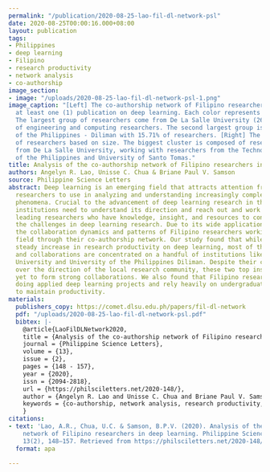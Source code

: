 ```yaml
---
permalink: "/publication/2020-08-25-lao-fil-dl-network-psl"
date: 2020-08-25T00:00:16.000+08:00
layout: publication
tags:
- Philippines
- deep learning
- Filipino
- research productivity
- network analysis
- co-authorship
image_section:
- image: "/uploads/2020-08-25-lao-fil-dl-network-psl-1.png"
image_caption: "[Left] The co-authorship network of Filipino researchers who have
  at least one (1) publication on deep learning. Each color represents their affiliation.
  The largest group of researchers come from De La Salle University (26.44%), comprised
  of engineering and computing researchers. The second largest group is from the University
  of the Philippines - Diliman with 15.71% of researchers. [Right] The top 10 cluster
  of researchers based on size. The biggest cluster is composed of researchers mostly
  from De La Salle University, working with researchers from the Technological University
  of the Philippines and University of Santo Tomas."
title: Analysis of the co-authorship network of Filipino researchers in deep learning
authors: Angelyn R. Lao, Unisse C. Chua & Briane Paul V. Samson
source: Philippine Science Letters
abstract: Deep learning is an emerging field that attracts attention from various
  researchers to use in analyzing and understanding increasingly complex systems and
  phenomena. Crucial to the advancement of deep learning research in the Philippines,
  institutions need to understand its direction and reach out and work with other
  leading researchers who have knowledge, insight, and resources to contribute to
  the challenges in deep learning research. Due to its wide application, we analyzed
  the collaboration dynamics and patterns of Filipino researchers working in this
  field through their co-authorship network. Our study found that while there is a
  steady increase in research productivity on deep learning, most of the publications
  and collaborations are concentrated on a handful of institutions like De La Salle
  University and University of the Philippines Diliman. Despite their current control
  over the direction of the local research community, these two top institutions have
  yet to form strong collaborations. We also found that Filipino researchers are mostly
  doing applied deep learning projects and rely heavily on undergraduate students
  to maintain productivity.
materials:
  publishers_copy: https://comet.dlsu.edu.ph/papers/fil-dl-network
  pdf: "/uploads/2020-08-25-lao-fil-dl-network-psl.pdf"
  bibtex: |-
    @article{LaoFilDLNetwork2020,
    title = {Analysis of the co-authorship network of Filipino researchers in deep learning},
    journal = {Philippine Science Letters},
    volume = {13},
    issue = {2},
    pages = {148 - 157},
    year = {2020},
    issn = {2094-2818},
    url = {https://philsciletters.net/2020-148/},
    author = {Angelyn R. Lao and Unisse C. Chua and Briane Paul V. Samson},
    keywords = {co-authorship, network analysis, research productivity, Filipino, deep learning, Philippines}
    }
citations:
- text: 'Lao, A.R., Chua, U.C. & Samson, B.P.V. (2020). Analysis of the co-authorship
    network of Filipino researchers in deep learning. Philippine Science Letters,
    13(2), 148–157. Retrieved from https://philsciletters.net/2020-148/ '
  format: apa

---
```

